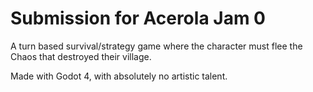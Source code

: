 # Submission for Acerola Jam 0

A turn based survival/strategy game where the character must flee the Chaos that destroyed their village.

Made with Godot 4, with absolutely no artistic talent.
